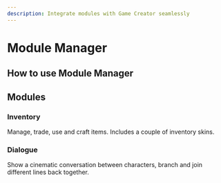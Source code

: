 ```yaml
---
description: Integrate modules with Game Creator seamlessly
---
```


# Module Manager

## How to use Module Manager



## Modules

### Inventory

Manage, trade, use and craft items. Includes a couple of inventory skins.

### Dialogue

Show a cinematic conversation between characters, branch and join different lines back together.



